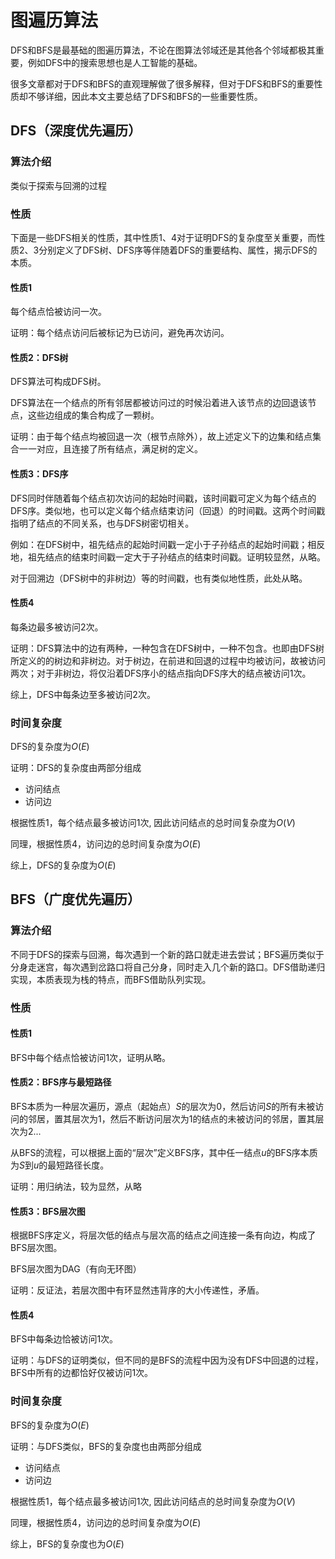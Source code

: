 # 图遍历算法

DFS和BFS是最基础的图遍历算法，不论在图算法邻域还是其他各个邻域都极其重要，例如DFS中的搜索思想也是人工智能的基础。

很多文章都对于DFS和BFS的直观理解做了很多解释，但对于DFS和BFS的重要性质却不够详细，因此本文主要总结了DFS和BFS的一些重要性质。

## DFS（深度优先遍历）

### 算法介绍

类似于探索与回溯的过程

### 性质

下面是一些DFS相关的性质，其中性质1、4对于证明DFS的复杂度至关重要，而性质2、3分别定义了DFS树、DFS序等伴随着DFS的重要结构、属性，揭示DFS的本质。

#### 性质1

每个结点恰被访问一次。

证明：每个结点访问后被标记为已访问，避免再次访问。

#### 性质2：DFS树

DFS算法可构成DFS树。

DFS算法在一个结点的所有邻居都被访问过的时候沿着进入该节点的边回退该节点，这些边组成的集合构成了一颗树。

证明：由于每个结点均被回退一次（根节点除外），故上述定义下的边集和结点集合一一对应，且连接了所有结点，满足树的定义。

#### 性质3：DFS序

DFS同时伴随着每个结点初次访问的起始时间戳，该时间戳可定义为每个结点的DFS序。类似地，也可以定义每个结点结束访问（回退）的时间戳。这两个时间戳指明了结点的不同关系，也与DFS树密切相关。

例如：在DFS树中，祖先结点的起始时间戳一定小于子孙结点的起始时间戳；相反地，祖先结点的结束时间戳一定大于子孙结点的结束时间戳。证明较显然，从略。

对于回溯边（DFS树中的非树边）等的时间戳，也有类似地性质，此处从略。

#### 性质4

每条边最多被访问2次。

证明：DFS算法中的边有两种，一种包含在DFS树中，一种不包含。也即由DFS树所定义的的树边和非树边。对于树边，在前进和回退的过程中均被访问，故被访问两次；对于非树边，将仅沿着DFS序小的结点指向DFS序大的结点被访问1次。

综上，DFS中每条边至多被访问2次。

### 时间复杂度

DFS的复杂度为$O(E)$

证明：DFS的复杂度由两部分组成

* 访问结点
* 访问边

根据性质1，每个结点最多被访问1次, 因此访问结点的总时间复杂度为$O(V)$

同理，根据性质4，访问边的总时间复杂度为$O(E)$

综上，DFS的复杂度为$O(E)$



## BFS（广度优先遍历）

### 算法介绍

不同于DFS的探索与回溯，每次遇到一个新的路口就走进去尝试；BFS遍历类似于分身走迷宫，每次遇到岔路口将自己分身，同时走入几个新的路口。DFS借助递归实现，本质表现为栈的特点，而BFS借助队列实现。

### 性质

#### 性质1

BFS中每个结点恰被访问1次，证明从略。

#### 性质2：BFS序与最短路径

BFS本质为一种层次遍历，源点（起始点）$S$的层次为0，然后访问$S$的所有未被访问的邻居，置其层次为1，然后不断访问层次为1的结点的未被访问的邻居，置其层次为2...

从BFS的流程，可以根据上面的“层次”定义BFS序，其中任一结点$u$的BFS序本质为$S$到$u$的最短路径长度。

证明：用归纳法，较为显然，从略

#### 性质3：BFS层次图

根据BFS序定义，将层次低的结点与层次高的结点之间连接一条有向边，构成了BFS层次图。

BFS层次图为DAG（有向无环图）

证明：反证法，若层次图中有环显然违背序的大小传递性，矛盾。

#### 性质4

BFS中每条边恰被访问1次。

证明：与DFS的证明类似，但不同的是BFS的流程中因为没有DFS中回退的过程，BFS中所有的边都恰好仅被访问1次。

### 时间复杂度

BFS的复杂度为$O(E)$

证明：与DFS类似，BFS的复杂度也由两部分组成

* 访问结点
* 访问边

根据性质1，每个结点最多被访问1次, 因此访问结点的总时间复杂度为$O(V)$

同理，根据性质4，访问边的总时间复杂度为$O(E)$

综上，BFS的复杂度也为$O(E)$









